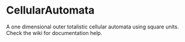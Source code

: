 CellularAutomata
================

A one dimensional outer totalistic cellular automata using square units. Check the wiki for documentation help.
